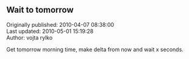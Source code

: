 ## Wait to tomorrow  
Originally published: 2010-04-07 08:38:00  
Last updated: 2010-05-01 15:19:28  
Author: vojta rylko  
  
Get tomorrow morning time, make delta from now and wait x seconds.